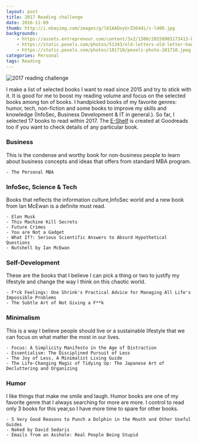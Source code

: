 ```yaml
---
layout: post
title: 2017 Reading challenge
date: 2016-11-09
thumb: http://i.ebayimg.com/images/g/l6IAAOxyUrZS64di/s-l400.jpg
backgrounds: 
    - https://assets.entrepreneur.com/content/3x2/1300/20150903173413-books-shop-fair-library-used-bookshelf-literature-study-textbooks.jpeg
    - https://static.pexels.com/photos/51343/old-letters-old-letter-handwriting-51343.jpeg
    - https://static.pexels.com/photos/101710/pexels-photo-101710.jpeg
categories: Personal    
tags: Reading
--- 
```


![2017 reading challenge](https://dl.dropboxusercontent.com/u/51247918/2017reading.PNG)

I make a list of selected books I want to read since 2015 and try to stick with it. It is good for me to boost my reading volume and focus on the selected books among ton of books. 
I handpicked books of my favorite genres: humor, tech, non-fiction and some books to improve my skills and knowledge (InfoSec, Business Development & IT in general.). So far, I selected 17 books to read within 2017. The [E-Shelf](https://www.goodreads.com/review/list/8560049-aung?print=true&shelf=2017) is created at Goodreads too if you want to check details of any particular book. 

### Business 
    
This is the condense and worthy book for non-business people to learn about business concepts and ideas that offers from standard MBA program.

    - The Personal MBA

### InfoSec, Science & Tech

Books that reflects the information culture,InfoSec world and a new book from Ian McEwan is a definite must read.

    - Elon Musk
    - This Machine Kill Secrets
    - Future Crimes
    - You are Not a Gadget
    - What If?: Serious Scientific Answers to Absurd Hypothetical Questions
    - Nutshell by Ian McEwan

### Self-Development

These are the books that I believe I can pick a thing or two to justify my lifestyle and change the way I think on this chaotic world.

    - F*ck Feelings: One Shrink's Practical Advice for Managing All Life's Impossible Problems
    - The Subtle Art of Not Giving a F**k

### Minimalism

This is a way I believe people should live or a sustainable lifestyle that we can focus on what matter the most in our lives.

    - Focus: A Simplicity Manifesto in the Age of Distraction
    - Essentialism: The Disciplined Pursuit of Less
    - The Joy of Less, A Minimalist Living Guide
    - The Life-Changing Magic of Tidying Up: The Japanese Art of Decluttering and Organizing

### Humor

I like things that make me smile and laugh. Humor books are one of my favorite genre that I always searching for more are more. I control to read only 3 books for this year,so I have more time to spare for other books.

    - 5 Very Good Reasons to Punch a Dolphin in the Mouth and Other Useful Guides
    - Naked by David Sedaris
    - Emails from an Asshole: Real People Being Stupid

